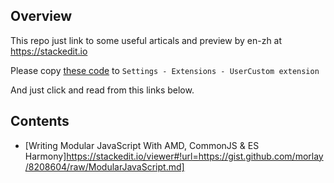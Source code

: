 ## Overview

This repo just link to some useful articals and preview by en-zh at https://stackedit.io

Please copy [these code](https://gist.github.com/morlay/8236968) to `Settings - Extensions - UserCustom extension`

And just click and read from this links below.

## Contents

* [Writing Modular JavaScript With AMD, CommonJS & ES Harmony]https://stackedit.io/viewer#!url=https://gist.github.com/morlay/8208604/raw/ModularJavaScript.md]